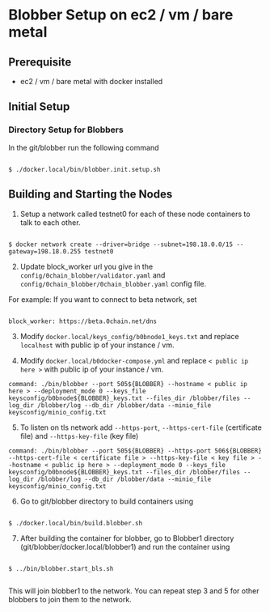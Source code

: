 # Blobber Setup on ec2 / vm / bare metal

## Prerequisite

- ec2 / vm / bare metal  with docker installed

## Initial Setup

  

### Directory Setup for Blobbers

  

In the git/blobber run the following command

  

```

$ ./docker.local/bin/blobber.init.setup.sh

```

  

## Building and Starting the Nodes

  
1. Setup a network called testnet0 for each of these node containers to talk to each other.
 
 ```

$ docker network create --driver=bridge --subnet=198.18.0.0/15 --gateway=198.18.0.255 testnet0

```
2. Update block_worker url you give in the `config/0chain_blobber/validator.yaml` and `config/0chain_blobber/0chain_blobber.yaml` config file.

For example: If you want to connect to beta network, set


```

block_worker: https://beta.0chain.net/dns

```
3. Modify `docker.local/keys_config/b0bnode1_keys.txt` and replace `localhost` with public ip of your instance / vm.

4. Modify `docker.local/b0docker-compose.yml` and replace `< public ip here >` with public ip of your instance / vm.


` command: ./bin/blobber --port 505${BLOBBER} --hostname < public ip here > --deployment_mode 0 --keys_file keysconfig/b0bnode${BLOBBER}_keys.txt --files_dir /blobber/files --log_dir /blobber/log --db_dir /blobber/data --minio_file keysconfig/minio_config.txt `


5. To listen on tls network add `--https-port`, `--https-cert-file` (certificate file) and `--https-key-file` (key file)


` command: ./bin/blobber --port 505${BLOBBER} --https-port 506${BLOBBER} --https-cert-file < certificate file > --https-key-file < key file > --hostname < public ip here > --deployment_mode 0 --keys_file keysconfig/b0bnode${BLOBBER}_keys.txt --files_dir /blobber/files --log_dir /blobber/log --db_dir /blobber/data --minio_file keysconfig/minio_config.txt `


6. Go to git/blobber directory to build containers using 
  

```

$ ./docker.local/bin/build.blobber.sh

```
  

7. After building the container for blobber, go to Blobber1 directory (git/blobber/docker.local/blobber1) and run the container using

  

```

$ ../bin/blobber.start_bls.sh


```

This will join blobber1 to the network. You can repeat step 3 and 5 for other blobbers to join them to the network.

